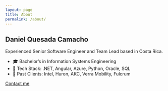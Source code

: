 ```yaml
---
layout: page
title: About
permalink: /about/
---
```


## Daniel Quesada Camacho

Experienced Senior Software Engineer and Team Lead based in Costa Rica.

- 🎓 Bachelor’s in Information Systems Engineering
- 🧰 Tech Stack: .NET, Angular, Azure, Python, Oracle, SQL
- 🏢 Past Clients: Intel, Huron, AKC, Verra Mobility, Fulcrum

[Contact me](mailto:danqueca@gmail.com)
